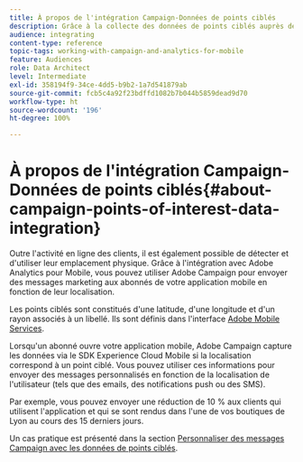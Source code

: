 ```yaml
---
title: À propos de l'intégration Campaign-Données de points ciblés
description: Grâce à la collecte des données de points ciblés auprès des abonnés de votre application mobile, envoyez-leur des messages marketing en fonction de leur localisation par le biais de l'intégration dans Adobe Campaign.
audience: integrating
content-type: reference
topic-tags: working-with-campaign-and-analytics-for-mobile
feature: Audiences
role: Data Architect
level: Intermediate
exl-id: 358194f9-34ce-4dd5-b9b2-1a7d541879ab
source-git-commit: fcb5c4a92f23bdffd1082b7b044b5859dead9d70
workflow-type: ht
source-wordcount: '196'
ht-degree: 100%

---
```


# À propos de l&#39;intégration Campaign-Données de points ciblés{#about-campaign-points-of-interest-data-integration}

Outre l&#39;activité en ligne des clients, il est également possible de détecter et d&#39;utiliser leur emplacement physique. Grâce à l&#39;intégration avec Adobe Analytics pour Mobile, vous pouvez utiliser Adobe Campaign pour envoyer des messages marketing aux abonnés de votre application mobile en fonction de leur localisation.

Les points ciblés sont constitués d&#39;une latitude, d&#39;une longitude et d&#39;un rayon associés à un libellé. Ils sont définis dans l&#39;interface [Adobe Mobile Services](https://experienceleague.adobe.com/docs/mobile-services/using/home.html?lang=fr).

Lorsqu&#39;un abonné ouvre votre application mobile, Adobe Campaign capture les données via le SDK Experience Cloud Mobile si la localisation correspond à un point ciblé. Vous pouvez utiliser ces informations pour envoyer des messages personnalisés en fonction de la localisation de l&#39;utilisateur (tels que des emails, des notifications push ou des SMS).

Par exemple, vous pouvez envoyer une réduction de 10 % aux clients qui utilisent l&#39;application et qui se sont rendus dans l&#39;une de vos boutiques de Lyon au cours des 15 derniers jours.

Un cas pratique est présenté dans la section [Personnaliser des messages Campaign avec les données de points ciblés](../../integrating/using/personalizing-campaign-messages-with-point-of-interest-data.md).
